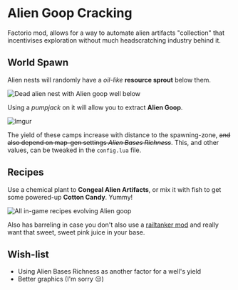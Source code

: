 # Alien Goop Cracking

Factorio mod, allows for a way to automate alien artifacts "collection" that incentivises exploration without much headscratching industry behind it.

## World Spawn

Alien nests will randomly have a *oil-like* **resource sprout** below them.

![Dead alien nest with Alien goop well below](https://i.imgur.com/ixgpKr8.png)

Using a *pumpjack* on it will allow you to extract **Alien Goop**. 

![Imgur](http://i.imgur.com/3j7TOSZ.gifv)

The yield of these camps increase with distance to the spawning-zone, ~~and also depend on map-gen settings *Alien Bases Richness*~~. This, and other values, can be tweaked in the `config.lua` file.

## Recipes

Use a chemical plant to **Congeal Alien Artifacts**, or mix it with fish to get some powered-up **Cotton Candy**. Yummy!

![All in-game recipes evolving Alien goop](https://i.imgur.com/8dSO2XA.png)

Also has barreling in case you don't also use a [railtanker mod](https://mods.factorio.com/mods/Choumiko/RailTanker) and really want that sweet, sweet pink juice in your base.

## Wish-list

- Using Alien Bases Richness as another factor for a well's yield
- Better graphics (I'm sorry 😔)
